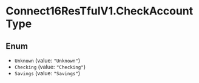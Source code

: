 # Connect16ResTfulV1.CheckAccountType

## Enum

* `Unknown` (value: `"Unknown"`)
* `Checking` (value: `"Checking"`)
* `Savings` (value: `"Savings"`)
